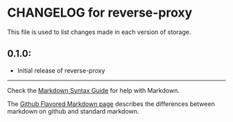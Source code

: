 # CHANGELOG for reverse-proxy

This file is used to list changes made in each version of storage.

## 0.1.0:

* Initial release of reverse-proxy

- - - 
Check the [Markdown Syntax Guide](http://daringfireball.net/projects/markdown/syntax) for help with Markdown.

The [Github Flavored Markdown page](http://github.github.com/github-flavored-markdown/) describes the differences between markdown on github and standard markdown.
